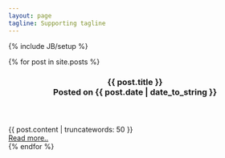 ```yaml
---
layout: page
tagline: Supporting tagline
---
```

{% include JB/setup %}

{% for post in site.posts %}
	<article>
		<div class="entry-content">
			<article class="unit-article layout-page">
				<div class="unit-article-inner">
					<div class="content">
						<header>
							<h1 class="h2 entry-title">
								<div class="title">{{ post.title }}</div>
								<span class="date">Posted on {{ post.date | date_to_string }}</span>
							</h1>
						</header>
						<div class="entry-content">
							{{ post.content | truncatewords: 50 }}
						</div>
						<footer class="article-footer">
							<a class="read-more" href="{{ BASE_PATH }}{{ post.url }}">Read more..</a>
						</footer>
					</div>
				</div>
			</article>
		</div>
	</article>
{% endfor %}